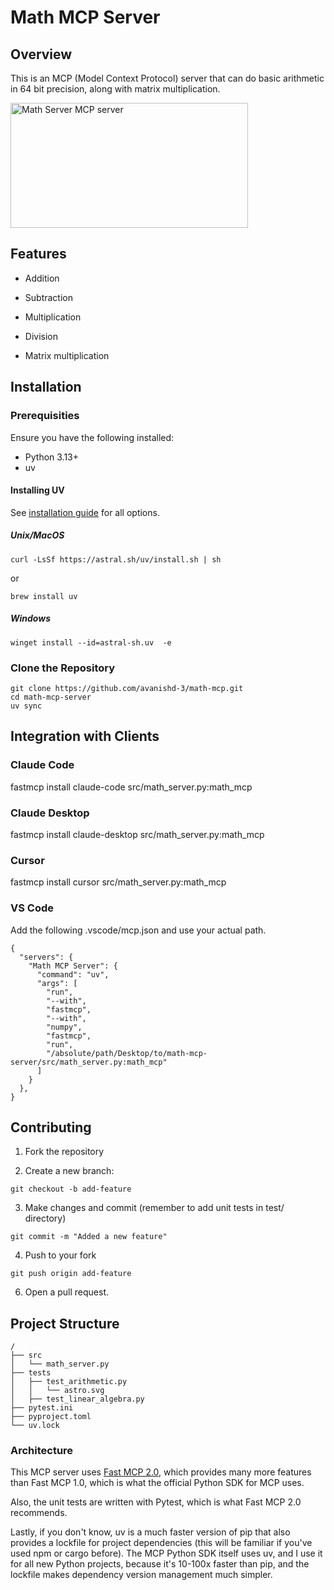 # Math MCP Server

## Overview

This is an MCP (Model Context Protocol) server that can do basic arithmetic in 64 bit precision, along with matrix multiplication.

<a href="https://glama.ai/mcp/servers/@avanishd-3/math-mcp">
  <img width="380" height="200" src="https://glama.ai/mcp/servers/@avanishd-3/math-mcp/badge" alt="Math Server MCP server" />
</a>

## Features
- Addition 
- Subtraction 
- Multiplication
- Division

- Matrix multiplication

## Installation

### Prerequisities
Ensure you have the following installed:
- Python 3.13+
- uv

#### Installing UV
See [installation guide](https://docs.astral.sh/uv/getting-started/installation/#standalone-installer) for all options.

##### Unix/MacOS

```
curl -LsSf https://astral.sh/uv/install.sh | sh
```

or

```
brew install uv
```
##### Windows

```
winget install --id=astral-sh.uv  -e
```

### Clone the Repository
```
git clone https://github.com/avanishd-3/math-mcp.git
cd math-mcp-server
uv sync
```

## Integration with Clients

### Claude Code
fastmcp install claude-code src/math_server.py:math_mcp

### Claude Desktop
fastmcp install claude-desktop src/math_server.py:math_mcp

### Cursor
fastmcp install cursor src/math_server.py:math_mcp

### VS Code
Add the following .vscode/mcp.json and use your actual path.

```
{
  "servers": {
    "Math MCP Server": {
      "command": "uv",
      "args": [
        "run",
        "--with",
        "fastmcp",
        "--with",
        "numpy",
        "fastmcp",
        "run",
        "/absolute/path/Desktop/to/math-mcp-server/src/math_server.py:math_mcp"
      ]
    }
  },
}
```

## Contributing
1. Fork the repository

2. Create a new branch:
```
git checkout -b add-feature
```

3. Make changes and commit (remember to add unit tests in test/ directory)
```
git commit -m "Added a new feature"
```

4. Push to your fork
```
git push origin add-feature
```

6. Open a pull request.

## Project Structure
```text
/
├── src
│   └── math_server.py
├── tests
│   ├── test_arithmetic.py
│   │   └── astro.svg
│   ├── test_linear_algebra.py
├── pytest.ini
├── pyproject.toml
└── uv.lock
```

### Architecture
This MCP server uses [Fast MCP 2.0](https://gofastmcp.com/getting-started/welcome), which provides many more features than
Fast MCP 1.0, which is what the official Python SDK for MCP uses.

Also, the unit tests are written with Pytest, which is what Fast MCP 2.0 recommends. 

Lastly, if you don't know, uv is a much faster version of pip that also provides a lockfile for project dependencies (this will be familiar if you've used npm or cargo before). The MCP Python SDK itself uses uv, and I use it for all new Python projects, because it's 10-100x faster than pip, and the lockfile makes dependency version management much simpler.
